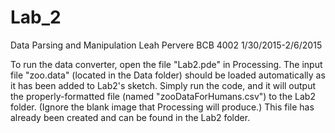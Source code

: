 # Lab_2
Data Parsing and Manipulation
Leah Pervere
BCB 4002
1/30/2015-2/6/2015

To run the data converter, open the file "Lab2.pde" in Processing. The input file "zoo.data" (located in the Data folder) should be loaded automatically as it has been added to Lab2's sketch. Simply run the code, and it will output the properly-formatted file (named "zooDataForHumans.csv") to the Lab2 folder. (Ignore the blank image that Processing will produce.) This file has already been created and can be found in the Lab2 folder.